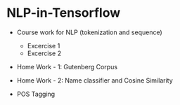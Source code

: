 # NLP-in-Tensorflow
* Course work for NLP (tokenization and sequence)
  - Excercise 1
  - Excercise 2

* Home Work - 1: 
Gutenberg Corpus

* Home Work - 2:
Name classifier and Cosine Similarity

* POS Tagging


